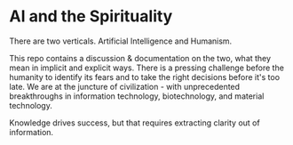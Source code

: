 # AI and the Spirituality

There are two verticals. Artificial Intelligence and Humanism.

This repo contains a discussion & documentation on the two, what they mean in implicit and explicit ways.
There is a pressing challenge before the humanity to identify its fears and to take the right decisions before it's too late. We are at the juncture of civilization - with unprecedented breakthroughs in information technology, biotechnology, and material technology.

Knowledge drives success, but that requires extracting clarity out of information.

